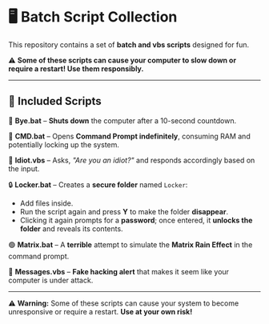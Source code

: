 # 🖥️ Batch Script Collection  

This repository contains a set of **batch and vbs scripts** designed for fun.  

⚠ **Some of these scripts can cause your computer to slow down or require a restart! Use them responsibly.**  

---

## 📜 Included Scripts  

🔻 **Bye.bat** – **Shuts down** the computer after a 10-second countdown.  

💾 **CMD.bat** – Opens **Command Prompt indefinitely**, consuming RAM and potentially locking up the system.  

🤡 **Idiot.vbs** – Asks, *"Are you an idiot?"* and responds accordingly based on the input.  

🔒 **Locker.bat** – Creates a **secure folder** named `Locker`:  
- Add files inside.  
- Run the script again and press **Y** to make the folder **disappear**.  
- Clicking it again prompts for a **password**; once entered, it **unlocks the folder** and reveals its contents.  

🟢 **Matrix.bat** – A **terrible** attempt to simulate the **Matrix Rain Effect** in the command prompt.  

👻 **Messages.vbs** – **Fake hacking alert** that makes it seem like your computer is under attack.  

---

⚠ **Warning:** Some of these scripts can cause your system to become unresponsive or require a restart. **Use at your own risk!** 
